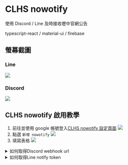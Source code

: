 # CLHS nowotify

使用 Discord / Line 及時接收壢中官網公告

typescript-react / material-ui / firebase

## 螢幕截圖

### Line

![](https://i.imgur.com/po8mLk0.png)

### Discord

![](https://i.imgur.com/Y6nEr9j.pngs)

## CLHS nowotify 啟用教學

1. 前往並使用 google 帳號登入[CLHS nowotify 設定頁面](https://bwsix.github.io/CLHS-nowotify/)
   ![](https://i.imgur.com/ALTdgas.png)
2. 點選 `新增 nowotify`
   ![](https://i.imgur.com/b2ZD4rL.png)
3. 填寫表格
   ![](https://i.imgur.com/AQui2px.png)

<details><summary>如何取得Discord webhook url</summary>

1. 點選 `文字頻道` 旁的 `編輯頻道` 按鈕
   ![](https://i.imgur.com/Owc3iPH.png)
2. 進入 `整合` 頁面
   ![](https://i.imgur.com/lkhlYcB.png)
   ３. 選擇 `建立 Webhook`  
    \*如果已經有該頻道已經有 Webhook，請選擇 `查看 Webhook` -> `新 Webhook`
   ![](https://i.imgur.com/c7DHmRr.png)
3. 點選 `複製 Webhook 網址`
   ![](https://i.imgur.com/1mKbwQL.png)
4. 繼續完成上方的表格就大功更成了!

</details>

<details><summary>如何取得Line notify token</summary>

1. 前往 Line Notify 設定頁面並登入
   https://notify-bot.line.me/my/  
   \*首次登入會需要在 Line 輸入驗證碼
   ![](https://i.imgur.com/5Wl97MC.png)
2. 點選 `發行權杖`
   ![](https://i.imgur.com/CRRgOEL.png)
3. 完成設定後點選 `發行`  
   \*權杖名稱建議填寫 **CLHS-nowotify**，方便日後辨識
   ![](https://i.imgur.com/3Gd1Eer.png)
4. 點選複製
   ![](https://i.imgur.com/7GGhfjm.png)
5. 繼續完成上方的表格後，依照指示將 "LINE Notify"
   帳號加入群組就完成設定了!
   ![](https://i.imgur.com/CDYEWJ5.png)

</details>
